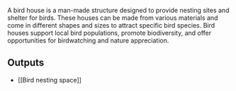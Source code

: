 A bird house is a man-made structure designed to provide nesting sites and shelter for birds. These houses can be made from various materials and come in different shapes and sizes to attract specific bird species. Bird houses support local bird populations, promote biodiversity, and offer opportunities for birdwatching and nature appreciation.
## Outputs
- [[Bird nesting space]]